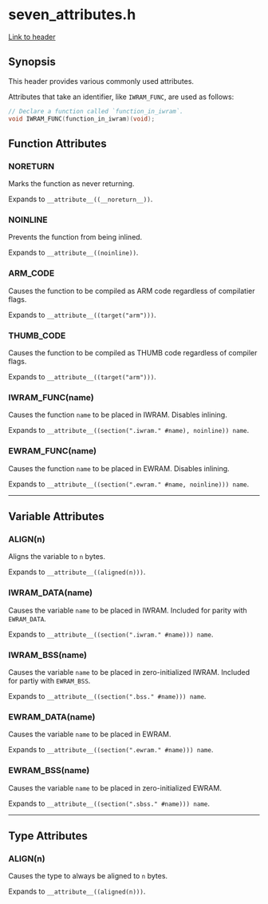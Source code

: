 # seven\_attributes.h

[Link to header](../inc/seven_attributes.h)

## Synopsis

This header provides various commonly used attributes.

Attributes that take an identifier, like `IWRAM_FUNC`, are used as follows:

```c
// Declare a function called `function_in_iwram`.
void IWRAM_FUNC(function_in_iwram)(void);
```

## Function Attributes

### NORETURN

Marks the function as never returning.

Expands to `__attribute__((__noreturn__))`.

### NOINLINE

Prevents the function from being inlined.

Expands to `__attribute__((noinline))`.

### ARM\_CODE

Causes the function to be compiled as ARM code regardless of compilatier flags.

Expands to `__attribute__((target("arm")))`.

### THUMB\_CODE

Causes the function to be compiled as THUMB code regardless of compiler flags.

Expands to `__attribute__((target("arm")))`.

### IWRAM\_FUNC(name)

Causes the function `name` to be placed in IWRAM. Disables inlining.

Expands to `__attribute__((section(".iwram." #name), noinline)) name`.

### EWRAM\_FUNC(name)

Causes the function `name` to be placed in EWRAM. Disables inlining.

Expands to `__attribute__((section(".ewram." #name, noinline))) name`.

---

## Variable Attributes

### ALIGN(n)

Aligns the variable to `n` bytes.

Expands to `__attribute__((aligned(n)))`.

### IWRAM\_DATA(name)

Causes the variable `name` to be placed in IWRAM.
Included for parity with `EWRAM_DATA`.

Expands to `__attribute__((section(".iwram." #name))) name`.

### IWRAM\_BSS(name)

Causes the variable `name` to be placed in zero-initialized IWRAM.
Included for partiy with `EWRAM_BSS`.

Expands to `__attribute__((section(".bss." #name))) name`.

### EWRAM\_DATA(name)

Causes the variable `name` to be placed in EWRAM.

Expands to `__attribute__((section(".ewram." #name))) name`.

### EWRAM\_BSS(name)

Causes the variable `name` to be placed in zero-initialized EWRAM.

Expands to `__attribute__((section(".sbss." #name))) name`.

---

## Type Attributes

### ALIGN(n)

Causes the type to always be aligned to `n` bytes.

Expands to `__attribute__((aligned(n)))`.

